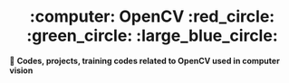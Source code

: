 


<h1 align = "center"> :computer: OpenCV :red_circle: :green_circle:	:large_blue_circle:		 </h1>


 :small_blue_diamond: **Codes, projects, training codes related to OpenCV used in computer vision**

<br> </br>









